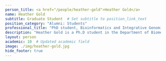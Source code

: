 ```yaml
---
person_title: <a href="/people/heather-gold">Heather Gold</a>
name: Heather Gold
subtitle: Graduate Student  # Set subtitle to position_link_text
position_category: "Alumni: Students"
professional_title: "PhD student, Bioinformatics and Integrative Genomics (BIG) (2017-2020)"
description: "Heather Gold is a Ph.D student in the Department of Biomedical Informatics, working as part of the Brain Somatic Mosaicism Network. Previously, Heather earned her bachelor's degree in computation and neural systems from Caltech (2016), where she conducted research in neurodegenerative disease using high-throughput sequencing technology."
layout: person
academic: 10  # Updated academic field
image: ./img/heather-gold.jpg
hide_footer: true
---
```

